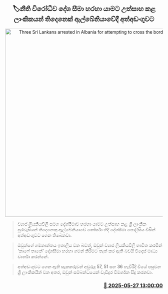 <p align='center'><b><h2 align='center' title='Three Sri Lankans arrested in Albania for attempting to cross the border illegally'>🏷නීති විරෝධීව දේශ සීමා හරහා යාමට උත්සාහ කළ ලාංකිකයන් තිදෙනෙක් ඇල්බේනියාවේදී අත්අඩංගුවට</h2></b></p>
<p align='center'><img src='https://helakuru.sgp1.cdn.digitaloceanspaces.com/esana/images/lib/arrested2[1].jpg' width='600' alt='Three Sri Lankans arrested in Albania for attempting to cross the border illegally'></p>

> ව්‍යාජ ලියකියවිලි සමග දේශසීමාව හරහා යාමට උත්සාහ කළ ශ්‍රී ලාංකික පුරවැසියන් තිදෙනෙකු ඇල්බේනියාවේ කෝර්සා හිදී දේශසීමා පොලිසිය විසින් අත්අඩංගුවට ගෙන තිබෙනවා.

> ඔවුන්ගේ ගමනාන්තය ඉතාලිය වන බවත්, ඔවුන් ව්‍යාජ ලියකියවිලි භාවිත කරමින් ‘කාෆේ තානේ’ දේශසීමා හරහා ගමන් කිරීමට තැත් කර ඇති බවයි විදෙස් මාධ්‍ය වාර්තා කරන්නේ.

> අත්අඩංගුවට ගෙන ඇති සැකකරුවන් අවුරුදු 57, 51 සහ 36 හැවිරිදි වියේ පසුවන ශ්‍රී ලාංකිකයින් වන අතර, ඔවුන් සම්බන්ධයෙන් වැඩිදුර විමර්ශන සිදු කරනවා.



<h3 align='right'><a href='https://www.helakuru.lk/esana/p/110464/'>📅 2025-05-27 13:00:00</a></h3>
